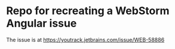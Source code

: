 # Repo for recreating a WebStorm Angular issue

The issue is at https://youtrack.jetbrains.com/issue/WEB-58886

